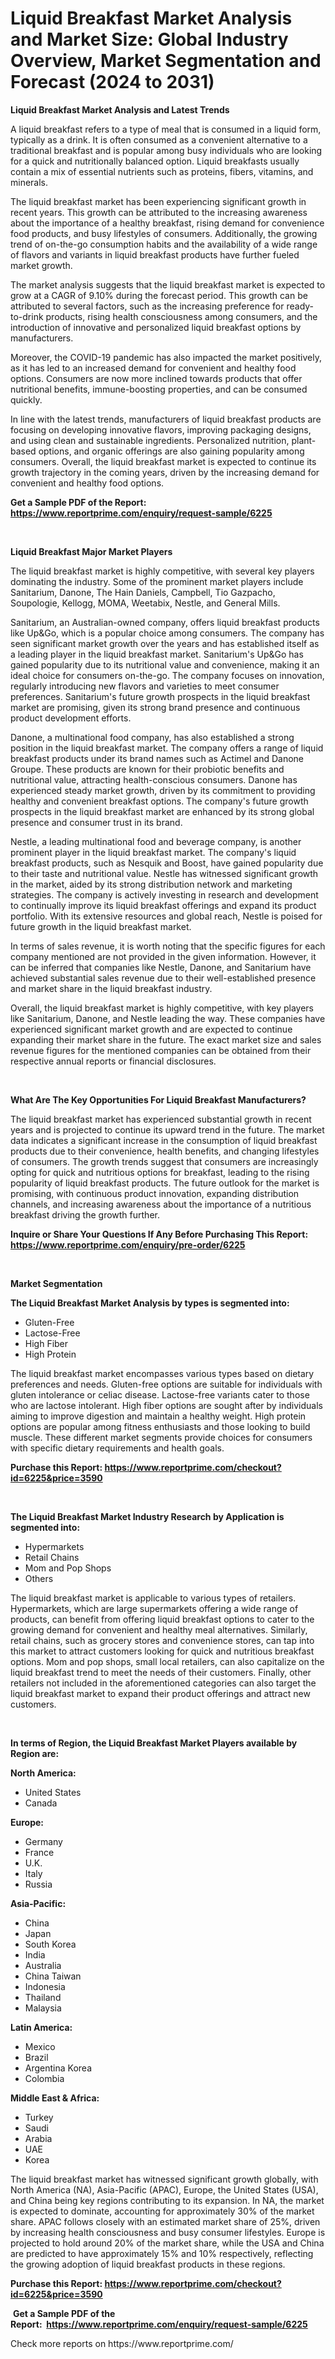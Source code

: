 <p><h1>Liquid Breakfast Market Analysis and Market Size: Global Industry Overview, Market Segmentation and Forecast (2024 to 2031)</h1></p><p><strong>Liquid Breakfast Market Analysis and Latest Trends</strong></p>
<p><p>A liquid breakfast refers to a type of meal that is consumed in a liquid form, typically as a drink. It is often consumed as a convenient alternative to a traditional breakfast and is popular among busy individuals who are looking for a quick and nutritionally balanced option. Liquid breakfasts usually contain a mix of essential nutrients such as proteins, fibers, vitamins, and minerals.</p><p>The liquid breakfast market has been experiencing significant growth in recent years. This growth can be attributed to the increasing awareness about the importance of a healthy breakfast, rising demand for convenience food products, and busy lifestyles of consumers. Additionally, the growing trend of on-the-go consumption habits and the availability of a wide range of flavors and variants in liquid breakfast products have further fueled market growth.</p><p>The market analysis suggests that the liquid breakfast market is expected to grow at a CAGR of 9.10% during the forecast period. This growth can be attributed to several factors, such as the increasing preference for ready-to-drink products, rising health consciousness among consumers, and the introduction of innovative and personalized liquid breakfast options by manufacturers.</p><p>Moreover, the COVID-19 pandemic has also impacted the market positively, as it has led to an increased demand for convenient and healthy food options. Consumers are now more inclined towards products that offer nutritional benefits, immune-boosting properties, and can be consumed quickly.</p><p>In line with the latest trends, manufacturers of liquid breakfast products are focusing on developing innovative flavors, improving packaging designs, and using clean and sustainable ingredients. Personalized nutrition, plant-based options, and organic offerings are also gaining popularity among consumers. Overall, the liquid breakfast market is expected to continue its growth trajectory in the coming years, driven by the increasing demand for convenient and healthy food options.</p></p>
<p><strong>Get a Sample PDF of the Report:&nbsp; <a href="https://www.reportprime.com/enquiry/request-sample/6225">https://www.reportprime.com/enquiry/request-sample/6225</a></strong></p>
<p>&nbsp;</p>
<p><strong>Liquid Breakfast Major Market Players</strong></p>
<p><p>The liquid breakfast market is highly competitive, with several key players dominating the industry. Some of the prominent market players include Sanitarium, Danone, The Hain Daniels, Campbell, Tio Gazpacho, Soupologie, Kellogg, MOMA, Weetabix, Nestle, and General Mills.</p><p>Sanitarium, an Australian-owned company, offers liquid breakfast products like Up&Go, which is a popular choice among consumers. The company has seen significant market growth over the years and has established itself as a leading player in the liquid breakfast market. Sanitarium's Up&Go has gained popularity due to its nutritional value and convenience, making it an ideal choice for consumers on-the-go. The company focuses on innovation, regularly introducing new flavors and varieties to meet consumer preferences. Sanitarium's future growth prospects in the liquid breakfast market are promising, given its strong brand presence and continuous product development efforts.</p><p>Danone, a multinational food company, has also established a strong position in the liquid breakfast market. The company offers a range of liquid breakfast products under its brand names such as Actimel and Danone Groupe. These products are known for their probiotic benefits and nutritional value, attracting health-conscious consumers. Danone has experienced steady market growth, driven by its commitment to providing healthy and convenient breakfast options. The company's future growth prospects in the liquid breakfast market are enhanced by its strong global presence and consumer trust in its brand.</p><p>Nestle, a leading multinational food and beverage company, is another prominent player in the liquid breakfast market. The company's liquid breakfast products, such as Nesquik and Boost, have gained popularity due to their taste and nutritional value. Nestle has witnessed significant growth in the market, aided by its strong distribution network and marketing strategies. The company is actively investing in research and development to continually improve its liquid breakfast offerings and expand its product portfolio. With its extensive resources and global reach, Nestle is poised for future growth in the liquid breakfast market.</p><p>In terms of sales revenue, it is worth noting that the specific figures for each company mentioned are not provided in the given information. However, it can be inferred that companies like Nestle, Danone, and Sanitarium have achieved substantial sales revenue due to their well-established presence and market share in the liquid breakfast industry.</p><p>Overall, the liquid breakfast market is highly competitive, with key players like Sanitarium, Danone, and Nestle leading the way. These companies have experienced significant market growth and are expected to continue expanding their market share in the future. The exact market size and sales revenue figures for the mentioned companies can be obtained from their respective annual reports or financial disclosures.</p></p>
<p>&nbsp;</p>
<p><strong>What Are The Key Opportunities For Liquid Breakfast Manufacturers?</strong></p>
<p><p>The liquid breakfast market has experienced substantial growth in recent years and is projected to continue its upward trend in the future. The market data indicates a significant increase in the consumption of liquid breakfast products due to their convenience, health benefits, and changing lifestyles of consumers. The growth trends suggest that consumers are increasingly opting for quick and nutritious options for breakfast, leading to the rising popularity of liquid breakfast products. The future outlook for the market is promising, with continuous product innovation, expanding distribution channels, and increasing awareness about the importance of a nutritious breakfast driving the growth further.</p></p>
<p><strong>Inquire or Share Your Questions If Any Before Purchasing This Report: <a href="https://www.reportprime.com/enquiry/pre-order/6225">https://www.reportprime.com/enquiry/pre-order/6225</a></strong></p>
<p>&nbsp;</p>
<p><strong>Market Segmentation</strong></p>
<p><strong>The Liquid Breakfast Market Analysis by types is segmented into:</strong></p>
<p><ul><li>Gluten-Free</li><li>Lactose-Free</li><li>High Fiber</li><li>High Protein</li></ul></p>
<p><p>The liquid breakfast market encompasses various types based on dietary preferences and needs. Gluten-free options are suitable for individuals with gluten intolerance or celiac disease. Lactose-free variants cater to those who are lactose intolerant. High fiber options are sought after by individuals aiming to improve digestion and maintain a healthy weight. High protein options are popular among fitness enthusiasts and those looking to build muscle. These different market segments provide choices for consumers with specific dietary requirements and health goals.</p></p>
<p><strong>Purchase this Report:&nbsp;<a href="https://www.reportprime.com/checkout?id=6225&price=3590">https://www.reportprime.com/checkout?id=6225&price=3590</a></strong></p>
<p>&nbsp;</p>
<p><strong>The Liquid Breakfast Market Industry Research by Application is segmented into:</strong></p>
<p><ul><li>Hypermarkets</li><li>Retail Chains</li><li>Mom and Pop Shops</li><li>Others</li></ul></p>
<p><p>The liquid breakfast market is applicable to various types of retailers. Hypermarkets, which are large supermarkets offering a wide range of products, can benefit from offering liquid breakfast options to cater to the growing demand for convenient and healthy meal alternatives. Similarly, retail chains, such as grocery stores and convenience stores, can tap into this market to attract customers looking for quick and nutritious breakfast options. Mom and pop shops, small local retailers, can also capitalize on the liquid breakfast trend to meet the needs of their customers. Finally, other retailers not included in the aforementioned categories can also target the liquid breakfast market to expand their product offerings and attract new customers.</p></p>
<p>&nbsp;</p>
<p><strong>In terms of Region, the Liquid Breakfast Market Players available by Region are:</strong></p>
<p>
    <p> <strong> North America: </strong>
        <ul>
            <li>United States</li>
            <li>Canada</li>
        </ul>
        </p> 
    <p> <strong> Europe: </strong>
        <ul>
            <li>Germany</li>
            <li>France</li>
            <li>U.K.</li>
            <li>Italy</li>
            <li>Russia</li>
        </ul>
        </p> 
    <p> <strong> Asia-Pacific: </strong>
        <ul>
            <li>China</li>
            <li>Japan</li>
            <li>South Korea</li>
            <li>India</li>
            <li>Australia</li>
            <li>China Taiwan</li>
            <li>Indonesia</li>
            <li>Thailand</li>
            <li>Malaysia</li>
        </ul>
        </p> 
    <p> <strong> Latin America: </strong>
        <ul>
            <li>Mexico</li>
            <li>Brazil</li>
            <li>Argentina Korea</li>
            <li>Colombia</li>
        </ul>
        </p> 
    <p> <strong> Middle East & Africa: </strong>
        <ul>
            <li>Turkey</li>
            <li>Saudi</li>
            <li>Arabia</li>
            <li>UAE</li>
            <li>Korea</li>
        </ul>
    </p>
    </p>
<p><p>The liquid breakfast market has witnessed significant growth globally, with North America (NA), Asia-Pacific (APAC), Europe, the United States (USA), and China being key regions contributing to its expansion. In NA, the market is expected to dominate, accounting for approximately 30% of the market share. APAC follows closely with an estimated market share of 25%, driven by increasing health consciousness and busy consumer lifestyles. Europe is projected to hold around 20% of the market share, while the USA and China are predicted to have approximately 15% and 10% respectively, reflecting the growing adoption of liquid breakfast products in these regions.</p></p>
<p><strong>Purchase this Report: <a href="https://www.reportprime.com/checkout?id=6225&price=3590">https://www.reportprime.com/checkout?id=6225&price=3590</a></strong></p>
<p>&nbsp;<strong>Get a Sample PDF of the Report:&nbsp;&nbsp;<a href="https://www.reportprime.com/enquiry/request-sample/6225">https://www.reportprime.com/enquiry/request-sample/6225</a></strong></p>
<p><strong></strong></p>
<p>Check more reports on https://www.reportprime.com/</p>
